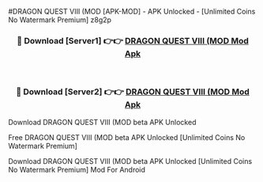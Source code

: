 #DRAGON QUEST VIII (MOD [APK-MOD] - APK Unlocked - [Unlimited Coins No Watermark Premium] z8g2p



<div align="center">

<h3>🔴 Download [Server1] 👉👉 <a href="https://momento.my/?title=DRAGON_QUEST_VIII_(MOD">DRAGON QUEST VIII (MOD Mod Apk</a></h3><br>

<h3>🔴 Download [Server2] 👉👉 <a href="https://momento.my/?title=DRAGON_QUEST_VIII_(MOD">DRAGON QUEST VIII (MOD Mod Apk</a></h3>
</div>



Download DRAGON QUEST VIII (MOD beta APK Unlocked

Free DRAGON QUEST VIII (MOD beta APK Unlocked [Unlimited Coins No Watermark Premium]

Download DRAGON QUEST VIII (MOD beta APK Unlocked [Unlimited Coins No Watermark Premium] Mod For Android
